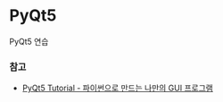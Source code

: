 # PyQt5
PyQt5 연습

### 참고
- [PyQt5 Tutorial - 파이썬으로 만드는 나만의 GUI 프로그램](https://wikidocs.net/book/2165)
